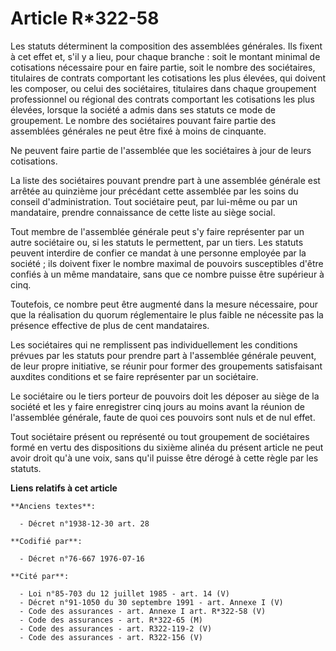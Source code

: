 # Article R*322-58

Les statuts déterminent la composition des assemblées générales. Ils fixent à cet effet et, s'il y a lieu, pour chaque
branche : soit le montant minimal de cotisations nécessaire pour en faire partie, soit le nombre des sociétaires, titulaires
de contrats comportant les cotisations les plus élevées, qui doivent les composer, ou celui des sociétaires, titulaires dans
chaque groupement professionnel ou régional des contrats comportant les cotisations les plus élevées, lorsque la société a
admis dans ses statuts ce mode de groupement. Le nombre des sociétaires pouvant faire partie des assemblées générales ne peut
être fixé à moins de cinquante.

Ne peuvent faire partie de l'assemblée que les sociétaires à jour de leurs cotisations.

La liste des sociétaires pouvant prendre part à une assemblée générale est arrêtée au quinzième jour précédant cette
assemblée par les soins du conseil d'administration. Tout sociétaire peut, par lui-même ou par un mandataire, prendre
connaissance de cette liste au siège social.

Tout membre de l'assemblée générale peut s'y faire représenter par un autre sociétaire ou, si les statuts le permettent, par
un tiers. Les statuts peuvent interdire de confier ce mandat à une personne employée par la société ; ils doivent fixer le
nombre maximal de pouvoirs susceptibles d'être confiés à un même mandataire, sans que ce nombre puisse être supérieur à cinq.

Toutefois, ce nombre peut être augmenté dans la mesure nécessaire, pour que la réalisation du quorum réglementaire le plus
faible ne nécessite pas la présence effective de plus de cent mandataires.

Les sociétaires qui ne remplissent pas individuellement les conditions prévues par les statuts pour prendre part à
l'assemblée générale peuvent, de leur propre initiative, se réunir pour former des groupements satisfaisant auxdites
conditions et se faire représenter par un sociétaire.

Le sociétaire ou le tiers porteur de pouvoirs doit les déposer au siège de la société et les y faire enregistrer cinq jours
au moins avant la réunion de l'assemblée générale, faute de quoi ces pouvoirs sont nuls et de nul effet.

Tout sociétaire présent ou représenté ou tout groupement de sociétaires formé en vertu des dispositions du sixième alinéa du
présent article ne peut avoir droit qu'à une voix, sans qu'il puisse être dérogé à cette règle par les statuts.

**Liens relatifs à cet article**

	**Anciens textes**:

	  - Décret n°1938-12-30 art. 28

	**Codifié par**:

	  - Décret n°76-667 1976-07-16

	**Cité par**:

	  - Loi n°85-703 du 12 juillet 1985 - art. 14 (V)
	  - Décret n°91-1050 du 30 septembre 1991 - art. Annexe I (V)
	  - Code des assurances - art. Annexe I art. R*322-58 (V)
	  - Code des assurances - art. R*322-65 (M)
	  - Code des assurances - art. R322-119-2 (V)
	  - Code des assurances - art. R322-156 (V)
